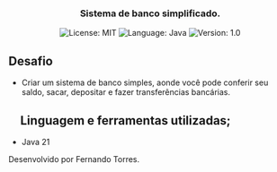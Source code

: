 


<h3 align="center">
  Sistema de banco simplificado.
</h3>

<p align="center">

  <img alt="License: MIT" src="https://img.shields.io/badge/license-MIT-%2304D361">
  <img alt="Language: Java" src="https://img.shields.io/badge/language-java-green">
  <img alt="Version: 1.0" src="https://img.shields.io/badge/version-1.0-yellowgreen">

</p>

## Desafio
- Criar um sistema de banco simples, aonde você pode conferir seu saldo, sacar, depositar e fazer transferências bancárias. 


##  Linguagem e ferramentas utilizadas;

* Java 21


Desenvolvido por Fernando Torres.
